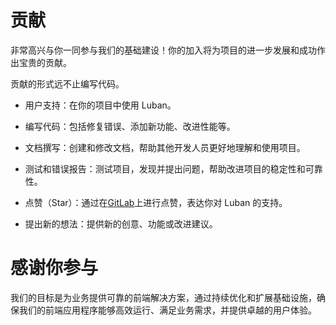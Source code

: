 # 贡献

非常高兴与你一同参与我们的基础建设！你的加入将为项目的进一步发展和成功作出宝贵的贡献。

贡献的形式远不止编写代码。

- 用户支持：在你的项目中使用 Luban。

- 编写代码：包括修复错误、添加新功能、改进性能等。

- 文档撰写：创建和修改文档，帮助其他开发人员更好地理解和使用项目。

- 测试和错误报告：测试项目，发现并提出问题，帮助改进项目的稳定性和可靠性。

- 点赞（Star）：通过在[GitLab](https://git.nykjsrv.cn/front-end/luban)上进行点赞，表达你对 Luban 的支持。

- 提出新的想法：提供新的创意、功能或改进建议。

# 感谢你参与

我们的目标是为业务提供可靠的前端解决方案，通过持续优化和扩展基础设施，确保我们的前端应用程序能够高效运行、满足业务需求，并提供卓越的用户体验。
